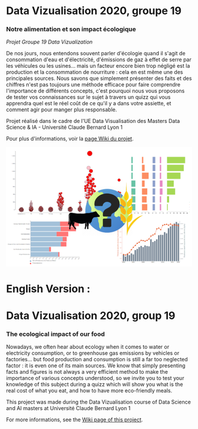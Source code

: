 # Data Vizualisation 2020, groupe 19 #
### Notre alimentation et son impact écologique ###
*Projet Groupe 19 Data Vizualization*  

De nos jours, nous entendons souvent parler d'écologie quand il s'agit de consommation d'eau et d'électricité, d'émissions de gaz à effet de serre par les véhicules ou les usines... mais un facteur encore bien trop négligé est la production et la consommation de nourriture : cela en est même une des principales sources.
Nous savons que simplement présenter des faits et des chiffres n'est pas toujours une méthode efficace pour faire comprendre l'importance de différents concepts, c'est pourquoi nous vous proposons de tester vos connaissances sur le sujet à travers un quizz qui vous apprendra quel est le réel coût de ce qu'il y a dans votre assiette, et comment agir pour manger plus responsable.

Projet réalisé dans le cadre de l'UE Data Visualisation des Masters Data Science & IA - Université Claude Bernard Lyon 1  
      
Pour plus d'informations, voir la [page Wiki du projet](https://github.com/Shoneildray/Nourriture_et_Environnement_ProjetDataViz2020/wiki).


![](https://github.com/Shoneildray/DataViz/blob/main/Images%20wiki/19-teaser.png)

# English Version : #
# Data Vizualisation 2020, group 19 #
### The ecological impact of our food ###

Nowadays, we often hear about ecology when it comes to water or electricity consumption, or to greenhouse gas emissions by vehicles or factories... but food production and consumption is still a far too neglected factor : it is even one of its main sources.
We know that simply presenting facts and figures is not always a very efficient method to make the importance of various concepts understood, so we invite you to test your knowledge of this subject during a quizz which will show you what is the real cost of what you eat, and how to have more eco-friendly meals.

This project was made during the Data Vizualisation course of Data Science and AI masters at Université Claude Bernard Lyon 1

For more informations, see the [Wiki page of this project](https://github.com/Shoneildray/Nourriture_et_Environnement_ProjetDataViz2020/wiki).
